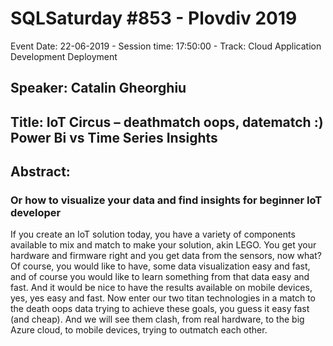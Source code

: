 # SQLSaturday #853 - Plovdiv 2019
Event Date: 22-06-2019 - Session time: 17:50:00 - Track: Cloud Application Development  Deployment
## Speaker: Catalin Gheorghiu
## Title: IoT Circus –  deathmatch oops, datematch :) Power Bi vs Time Series Insights
## Abstract:
### Or how to visualize your data and find insights for beginner IoT developer
If you create an IoT solution today, you have a variety of components available to mix and match to make your solution, akin LEGO.
You get your hardware and firmware right and you get data from the sensors, now what? Of course, you would like to have, some data visualization easy and fast, and of course you would like to learn something from that data easy and fast. And it would be nice to have the results available on mobile devices, yes, yes easy and fast.
Now enter our two titan technologies in a match to the death oops data  trying to achieve these goals, you guess it easy fast (and cheap). 
And we will see them clash, from real hardware, to the big Azure cloud, to mobile devices, trying to outmatch each other.

